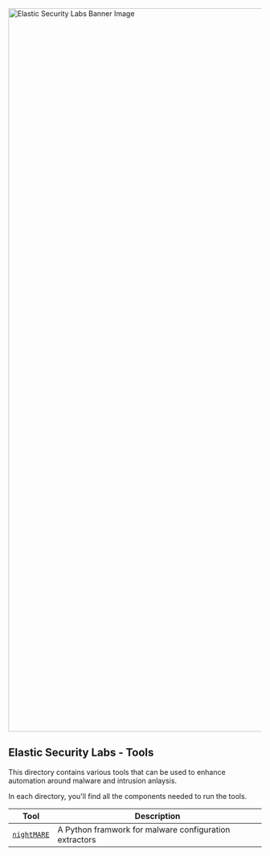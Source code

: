 <img width="1440" alt="Elastic Security Labs Banner Image" src="https://user-images.githubusercontent.com/7442091/234121634-fd2518cf-70cb-4eee-8134-393c1f712bac.png">

## Elastic Security Labs - Tools

This directory contains various tools that can be used to enhance automation around malware and intrusion anlaysis.

In each directory, you'll find all the components needed to run the tools.

| Tool | Description |
| ------ | ----------- |
| [`nightMARE`](nightMARE/) | A Python framwork for malware configuration extractors |
